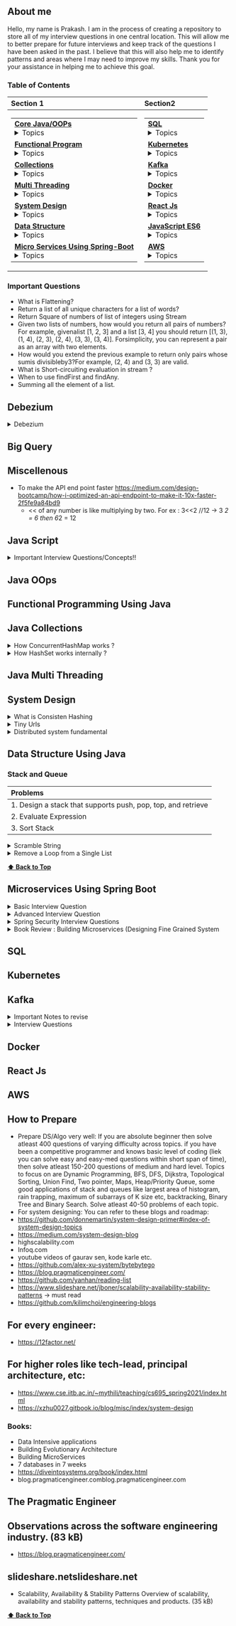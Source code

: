 ## About me

Hello, my name is Prakash. I am in the process of creating a repository to store all of my interview questions in one central location. This will allow me to better prepare for future interviews and keep track of the questions I have been asked in the past. I believe that this will also help me to identify patterns and areas where I may need to improve my skills. Thank you for your assistance in helping me to achieve this goal.

### Table of Contents

| **Section 1**                                                                                                                                                                                                                                                                                                                                                                                                                                                                                                                                                                                                                                                                                                                                                                                                                                                                                                                                                                                                                                                                                                                                                                                                                                                                                                                                                                                                                                                                                                                                                                                                                                                                                                                                                                                                                                                       | **Section2**                                                                                                                                                                                                                                                                                                                                                                                                                                                                                                                                                                                                                                                                                                                                                                                                                                                                                                                                                                                                                                                                                                                                                                                                                                                                                                                                                                                                                                                |
| :------------------------------------------------------------------------------------------------------------------------------------------------------------------------------------------------------------------------------------------------------------------------------------------------------------------------------------------------------------------------------------------------------------------------------------------------------------------------------------------------------------------------------------------------------------------------------------------------------------------------------------------------------------------------------------------------------------------------------------------------------------------------------------------------------------------------------------------------------------------------------------------------------------------------------------------------------------------------------------------------------------------------------------------------------------------------------------------------------------------------------------------------------------------------------------------------------------------------------------------------------------------------------------------------------------------------------------------------------------------------------------------------------------------------------------------------------------------------------------------------------------------------------------------------------------------------------------------------------------------------------------------------------------------------------------------------------------------------------------------------------------------------------------------------------------------------------------------------------------------ | :---------------------------------------------------------------------------------------------------------------------------------------------------------------------------------------------------------------------------------------------------------------------------------------------------------------------------------------------------------------------------------------------------------------------------------------------------------------------------------------------------------------------------------------------------------------------------------------------------------------------------------------------------------------------------------------------------------------------------------------------------------------------------------------------------------------------------------------------------------------------------------------------------------------------------------------------------------------------------------------------------------------------------------------------------------------------------------------------------------------------------------------------------------------------------------------------------------------------------------------------------------------------------------------------------------------------------------------------------------------------------------------------------------------------------------------------------------- |
| <table><tr><td> **[Core Java/OOPs](#java-oops)** <details> <summary> Topics </summary> <ul><li>- [ ] 1 </li><li>- [ ] 2</li><li>- [ ] 3 </li><li>- [ ] 4</li><li>- [ ] 5 </li></ul> **[⬆ Back to Top](#table-of-contents)** </details> </td></tr><tr><td> **[Functional Program](#functional-programming-using-java)** <details> <summary> Topics </summary><ul><li>- [ ] 1 </li><li>- [ ] 2</li><li>- [ ] 3 </li><li>- [ ] 4</li><li>- [ ] 5 </li><li>- [ ] 6</li><li>- [ ] 7 </li></ul> </details> </td></tr><tr><td> **[Collections](#java-collections)** <details> <summary> Topics </summary> <ul><li>- [ ] 1 </li><li>- [ ] 2</li><li>- [ ] 3 </li><li>- [ ] 4</li><li>- [ ] 5 </li></ul> </details> </td></tr> <tr><td> **[Multi Threading](#java-multi-threading)** <details> <summary> Topics </summary> <ul><li>- [ ] 1 </li><li>- [ ] 2</li><li>- [ ] 3 </li><li>- [ ] 4</li><li>- [ ] 5 </li><li>- [ ] 6</li><li>- [ ] 7 </li><li>- [ ] 8</li><li>- [ ] 9 </li><li>- [ ] 10</li></ul> </details> </td></tr> <tr><td> **[System Design](#system-design)** <details> <summary> Topics </summary> <ul><li>- [X] **[ Distributed System By Dimos Raptis ](#distributed-system-fundamental)** </li><li>- [ ] 2</li><li>- [ ] 3 </li><li>- [ ] 4</li><li>- [ ] 5 </li><li>- [ ] 6</li><li>- [ ] 7 </li></ul> </details> </td></tr> <tr><td>**[Data Structure](#data-structure-using-java)** <details> <summary> Topics </summary> <ul><li>- [ ] **[Stack and Queue](#stack-and-queue)** </li><li>- [ ] Hashing</li><li>- [ ] Graph </li><li>- [ ] Dynamic programingming </li></ul> </details> </td></tr> <tr><td> **[Micro Services Using Spring-Boot](#microservices-using-spring-boot)** <details> <summary> Topics </summary> <ul><li>- [ ] 1 </li><li>- [ ] 2</li><li>- [ ] 3 </li><li>- [ ] 4</li><li>- [ ] 5 </li></ul> </details> </td></tr> </table> | <table> <tr><td> **[SQL](#sql)** <details> <summary> Topics </summary> <ul><li>- [ ] 1 </li><li>- [ ] 2</li><li>- [ ] 3 </li><li>- [ ] 4</li><li>- [ ] 5 </li></ul> </details> </td></tr> <tr><td> **[Kubernetes](#kubernetes)** <details> <summary> Topics </summary> <ul><li>- [ ] 1 </li><li>- [ ] 2</li><li>- [ ] 3 </li><li>- [ ] 4</li><li>- [ ] 5 </li><li>- [ ] 6</li><li>- [ ] 7 </li></ul> **[⬆ Back to Top](#table-of-contents)** </details> </td></tr> <tr><td> **[Kafka](#kafka)** <details> <summary> Topics </summary> <ul><li>- [ ] 1 </li><li>- [ ] 2</li><li>- [ ] 3 </li><li>- [ ] 4</li><li>- [ ] 5 </li></ul> </details> </td></tr> <tr><td> **[Docker](#docker)** <details> <summary> Topics </summary> <ul><li>- [ ] 1 </li><li>- [ ] 2</li><li>- [ ] 3 </li><li>- [ ] 4</li><li>- [ ] 5 </li><li>- [ ] 6</li></ul> </details> </td></tr> <tr><td> **[React Js](#react-js)** <details> <summary> Topics </summary> <ul><li>- [ ] 1 </li><li>- [ ] 2</li><li>- [ ] 3 </li><li>- [ ] 4</li><li>- [ ] 5 </li>></ul> </details></td></tr> <tr><td> **[JavaScript ES6](#java-script)** <details> <summary> Topics </summary> <ul><li>- [ ] 1 </li><li>- [ ] 2</li><li>- [ ] 3 </li><li>- [ ] 4</li><li>- [ ] 5 </li></ul> </details></td></tr> <tr><td> **[AWS](#aws)** <details> <summary> Topics </summary> <ul><li>- [ ] 1 </li><li>- [ ] 2</li><li>- [ ] 3 </li><li>- [ ] 4</li><li>- [ ] 5 </li></ul> </details> </td></tr> </table> |

### Important Questions

- What is Flattening?
- Return a list of all unique characters for a list of words?
- Return Square of numbers of list of integers using Stream
- Given two lists of numbers, how would you return all pairs of numbers? For example, givenalist [1, 2, 3] and a list [3, 4] you should return [(1, 3), (1, 4), (2, 3), (2, 4), (3, 3), (3, 4)]. Forsimplicity, you can represent a pair as an array with two elements.
- How would you extend the previous example to return only pairs whose sumis divisibleby3?For example, (2, 4) and (3, 3) are valid.
- What is Short-circuiting evaluation in stream ?
- When to use findFirst and findAny.
- Summing all the element of a list.

###

## Debezium

<details>
 <summary>Debezium</summary>
 
 ### What is it?
 
 - Debezium is a set of distributed services to capture changes in your databases so that your applications can see those changes and respond to them. Debezium records all row-level changes within each database table in a change event stream, and applications simply read these streams to see the change events in the same order in which they occurred.
 - Debezium Architecture
 - Most commonly, you deploy Debezium by means of Apache Kafka Connect. Kafka Connect is a framework and runtime for implementing and operating:
 - Source connectors such as Debezium that send records into Kafka
 - Sink connectors that propagate records from Kafka topics to other systems
 - As shown in the image, the Debezium connectors for MySQL and PostgresSQL are deployed to capture changes to these two types of databases. Each Debezium connector establishes a connection to its source database:
 - The MySQL connector uses a client library for accessing the binlog.
 - The PostgreSQL connector reads from a logical replication stream.
 - Kafka Connect operates as a separate service besides the Kafka broker.
 Reference :
 https://debezium.io/documentation/reference/stable/architecture.html
 https://medium.com/event-driven-utopia/a-visual-introduction-to-debezium-32563e23c6b8#:~:text=Debezium%20is%20an%20open%2Dsource,apps%20commit%20to%20your%20databases.
 https://debezium.io/blog/2019/12/18/debezium-1-0-0-final-released/
 
 </details>

## Big Query

## Miscellenous

- To make the API end point faster https://medium.com/design-bootcamp/how-i-optimized-an-api-endpoint-to-make-it-10x-faster-2f5fe9a84bd9
  - << of any number is like multiplying by two. For ex : 3<<2 //12 -> 3 *2 = 6 then 6*2 = 12

## Java Script

<details>
  <summary>Important Interview Questions/Concepts!! </summary>
  
  1. #### How to create object in Javascript?
  ### Ans
  ```
   a) Creating objects using object literal syntax . key value pairs separated by ‘:’ inside a set of curly braces({ })
     const person = {
          firstName: 'testFirstName',
          lastName: 'testLastName'
          };
   b) Using new keyword; const person = new Object(); person.firstname ="Prakash"  
       Also, this practice is not recommended as there is a scope resolution that happens behind the scenes to find if the constructor function is built-in or user-defined. Difficult to create more object also.
   c) Using ‘new’ with user defined constructor function
      In this approach first create one function constructor and then create object.
      ex. function Person (firstname,lastaname){
                          this.firstname = firstname;
                          this.lastname = lastname;
                          }
           const personOne = new Person('testFirstNameOne', 'testLastNameOne');
           const personTwo = new Person('testFirstNameTwo', 'testLastNameTwo');
    d) Using Object.create() to create new objects
        This pattern comes in very handy when we are asked to create objects from other existing objects and not directly using the ‘new’ keyword.
        Object.create method, just remember that it takes two parameters. The first parameter is a mandatory object that serves as the prototype of the new object to be created. The second parameter is an optional object which contains the properties to be added to the new object.
        e.g. const orgObject = { company: 'ABC Corp' };
              And you want to create employees for this organization. Clearly, you want all the employee objects.
              const employee = Object.create(orgObject, { name: { value: 'EmployeeOne' } });

              console.log(employee); // { company: "ABC Corp" }
              console.log(employee.name); // "EmployeeOne"
     e) Using Object.assign() to create new objects
        The Object.assign() method is used to copy the values of all enumerable own properties from one or more source objects to a target object. It will return the target object.

const orgObject = { company: 'ABC Corp' }
const carObject = { carName: 'Ford' }
const employee = Object.assign({}, orgObject, carObject);

```
2. #### Difference between Object.freeze() and const in JavaScript ?
### Ans
```

     The const keyword creates a read-only reference to a value. Variables created by the const keyword are immutable. In other words, you can’t reassign them to different values. Trying to reassign a constant variable will result in a TypeError.
     const name = "test"
     name = "rrr" //TypeError: Assignment to constant variable.
     The const keyword ensures that the variable created is read-only. But It doesn’t mean that the actual value to which the const variable reference is immutable.
     const person = { name:"xyz"
     }
     person.name = "abc" - > no type error

     Object.freeze() method: If you want the value of the person object to be immutable, you have to freeze it by using the Object.freeze() method.
     But it freeze only the existing values,however we can add new properties.
     const person = Object.freeze({
    name: 'Geeksforgeeks',
    address: {
        city:"Noida"
    }

});
person.address.country = "India"
console.log(person.address.country) // It will pring India ,even though it is already freezed.

````
3. #### How to deep-freeze an object in JavaScript ?
### Ans [code](https://github.com/pracks224/Interview_Prep/blob/main/deepfreeze.js)

4. #### Implement sum(2)(3)() (Currying funtions- is also a higher order function ?
### Ans [code](https://github.com/pracks224/Interview_Prep/blob/main/deepfreeze.js)

5. #### What is the difference between call(),apply() and bind() methods?

</details>

## Java OOps

## Functional Programming Using Java

## Java Collections

<details>
<summary>How ConcurrentHashMap works ? </summary>

#### Answer :
- Lets discuss HashMap Vs ConcurrentHashMap In Java. HashMap fast reterival and its not thread safe. It has one null key but ConcurrentHashMap can not have null keye
* HashMap is FailFast where as ConcurrentHashMap is FailSafe in nature .Meaning while iterating if we try to modifyy the hashmap we will get concurrent modification error .
- HashMap -> Is array of nodes and each node has address to the next node and stores the key n value.
         -> After Java 8, once the LL size increases to certain threashhold,it become self balance Tree (TreeFy)
- ConcurrentHashMap is array of segments and by default each thread locks one segement for any update operations like modify or remove operation.
- However,Synchronized hashmap lock the complete HashMap.

**[⬆ Back to Top](#table-of-contents)**

</details>

<details>
<summary>How HashSet works internally ? </summary>

#### Answer :
- It stores unique elements only. It uses HashMap to store and reterive elements. (Very Important)
- It doesnt guarantees the order of the elements
- HashSet does not have any method to retrieve the object from the HashSet. There is only a way to get objects from the HashSet via Iterator.
- [How HashSet will ignore the duplicates?] - This is important to understand
- When we add an element in HashSet like hs.add(“Daabra”), Java does internally is that it will put that element E here “Daabra” as a key into the HashMap (generated during HashSet object creation). It will also put some dummy value that is Object’s object is passed as a value to the key.

- Please note below important points about put(key, value):

- If the Key is unique and added to the map, then it will return null
- If the Key is duplicate, then it will return the old value of the key.
- If the method map.put(key, value) returns null, then the method map.put(e, PRESENT)==null will return true internally, and the element added to the HashSet.
- If the method map.put(key, value) returns the old value of the key, then the method map.put(e, PRESENT)==null will return false internally, and the element will not add to the HashSet.

``` code add method HashSet
// Dummy value to associate with an Object in the backing Map
  private static final Object PRESENT = new Object();
 public boolean add(E e) {
        return map.put(e, PRESENT) == null;
    }
````

**[⬆ Back to Top](#table-of-contents)**

</details>

## Java Multi Threading

## System Design

<details>
  <summary>What is Consisten Hashing </summary>
  
  ### Algorithm
  1. Foo
  2. Bar
     * Baz
     * Qux

### Some Code

```js
function logSomething(something) {
  console.log("Something", something);
}
```

</details>

<details>
  <summary>Tiny Urls </summary>
  
  ### Design
  1. Foo
  2. Bar
     * Baz
     * Qux

### Some Code

```js
function logSomething(something) {
  console.log("Something", something);
}
```

</details>
<details>
<summary>Distributed system fundamental</summary>

### Distributed system fundamental

-

</details>

## Data Structure Using Java

### Stack and Queue

| Problems                                                     |
| :----------------------------------------------------------- |
| 1. Design a stack that supports push, pop, top, and retrieve |
| 2. Evaluate Expression                                       |
| 3. Sort Stack                                                |

<details>
  <summary>Scramble String </summary>
  
  ### Algorithm
  Given two strings s1 and s2 of the same length, return true if s2 is a scrambled string of s1, otherwise, return false.

### Some Details

```
Input: s1 = "great", s2 = "rgeat"
Output: true
Explanation: One possible scenario applied on s1 is:
"great" --> "gr/eat" // divide at random index.
"gr/eat" --> "gr/eat" // random decision is not to swap the two substrings and keep them in order.
"gr/eat" --> "g/r / e/at" // apply the same algorithm recursively on both substrings. divide at random index each of them.
"g/r / e/at" --> "r/g / e/at" // random decision was to swap the first substring and to keep the second substring in the same order.
"r/g / e/at" --> "r/g / e/ a/t" // again apply the algorithm recursively, divide "at" to "a/t".
"r/g / e/ a/t" --> "r/g / e/ a/t" // random decision is to keep both substrings in the same order.
The algorithm stops now, and the result string is "rgeat" which is s2.
As one possible scenario led s1 to be scrambled to s2, we return true.
```

</details>

<details>
  <summary>Remove a Loop from a Single List </summary>
  
  ### Algorithm -> Hint : Floyd Cycle Detection
  1. Visited Node Technique
  2. Hashing
     * Baz
     * Qux

### Some Code

```js
function logSomething(something) {
  console.log("Something", something);
}
```

</details>

**[⬆ Back to Top](#table-of-contents)**

## Microservices Using Spring Boot

<details>
  <summary>Basic Interview Question</summary>
  
  1. #### What is Spring Boot and what are its Benefits?
  2. #### What makes Spring Boot superior to JAX-RS?
  3. #### What Spring Boot features help develop Microservices Applications?
  4. #### Why Spring Boot is preferred over any other framework?
  5. #### What are the key dependencies of Spring Boot?
  6. #### What are the advantages of Spring Boot?
  7. #### What are the features of Spring Boot?
  8. #### How do you create a Spring Boot application using Maven?
  9. #### How do you create a Spring Boot project using Spring Initializer?
  10. #### How do you create a Spring Boot project using boot CLI?
  11. #### How do you create a simple Spring Boot application?
  12. #### What are the Spring Boot Annotations?
  13. #### What are the Spring Boot properties?
  14. #### What are the Spring Boot Starters?
  15. #### What is Spring Boot Actuator?
  16. #### What is thyme leaf?
  17. #### How to use thyme leaf?
  18. #### How do you connect Spring Boot to the database using JPA?
  19. ####  How to connect the Spring Boot application to a database using JDBC?
  20. #### What is @RestController annotation in Spring Boot?
  21. #### What is @RequestMapping annotation in Spring Boot?
  22. #### How do you create a Spring Boot application using Spring Starter Project Wizard?
  23. #### Spring Vs Spring Boot? Or Why Spring Boot over Spring?
  24. #### What annotations are used to create an Interceptor?
  25. #### What is a Swagger in Spring Boot?
  26. #### What are Profiles in Spring Boot?
  27. #### What differentiates Spring Data JPA and Hibernate?
  28. #### How are the @RestController and @Controller Annotation different?
  </details>
  <details>
  <summary>Advanced Interview Question</summary>
  
  ```diff
- Very Very Important Questions
```
  1. #### How does Spring Boot works?
  2. #### What does the @SpringBootApplication annotation do internally?
  3. #### What is the purpose of using @ComponentScan in the class files?
  4. #### How does a spring boot application get started?
  5. #### Can we create a non-web application in Spring Boot?
  6. #### Can we override or replace the Embedded tomcat server in Spring Boot?
  7. #### Can we disable the default web server in the Spring boot application?
  8. #### How to disable a specific auto-configuration class?
  9. #### Describe the flow of HTTPS requests through the Spring Boot application?
  10. #### What is the difference between RequestMapping and GetMapping?
  11. #### What is the use of Profiles in spring boot?
  12. #### What is Spring Actuator? What are its advantages?
  13. #### How to enable Actuator in Spring boot application?
  14. #### What are the actuator-provided endpoints used for monitoring the Spring boot application?
  15. #### How to get the list of all the beans in your Spring boot application?
  16. #### How to check the environment properties in your Spring boot application?
  17. #### How to enable debugging log in the spring boot application?
  18. #### Where do we define properties in the Spring Boot application?
  19. ####  What is dependency Injection?
  20. #### What is an IOC container?  
  </details>
  <details>
  <summary>Spring Security Interview Questions</summary>
  
  ```diff
- Very Very Important Questions
```
  1. #### What are some essential features of Spring Security?
  2. #### What is Spring security authentication and authorization?
  3. #### What do you mean by basic authentication?
  4. #### What do you mean by digest authentication?
  5. #### What do you mean by session management in Spring Security?
  6. #### Explain SecurityContext and SecurityContext Holder in Spring security.
  7. #### Explain spring security OAuth2.
  8. #### What do you mean by OAuth2 Authorization code grant type?
  9. #### What is method security and why do we need it?
  10. #### What do you mean by HASHING in spring security?
  11. #### Explain salting and its usage.
  12. #### What is PasswordEncoder?
  13. #### Explain AbstractSecurityInterceptor in spring security?
  14. #### Is security a cross-cutting concern?
  15. #### What is SpEL (Spring Expression Language)?
  16. #### Name security annotations that are allowed to use SpEL.
  17. #### Explain what is AuthenticationManager in Spring security.
  18. #### Explain what is ProviderManager in Spring security.
  19. ####  What is JWT?
  20. #### What is Spring Security Filter Chain?
  21. #### Explain how the security filter chain works.
  22. #### Name some predefined filters used in spring security and write their functions.
  23. #### What do you mean by principal in Spring security?
  24. #### Can you explain what is DelegatingFilterProxy in spring security?
  25. #### Can you explain what is FilterChainProxy in spring security?
  26. #### What is the intercept-url pattern and why do we need it?
  27. #### Does order matter in the intercept-url pattern? If yes, then in which order should we write it?
  28. #### State the difference between ROLE_USER and ROLE_ANONYMOUS in a spring intercept-url configuration.
  29. ####  State the difference between @PreAuthorize and @Secured in Spring security.
  30. #### State the difference between @Secured and @RolesAllowed.
  </details>
  
  <details>
    <summary>Book Review : Building Microservices (Designing Fine Grained System </summary>
    
 ### Key Points
  1. Domain Driven Design - Can you give one example
  2. Virtulization platform allow us to provison and resize our machine at will, with infrastructure automation giving us a way to handle at scale.
  3. What are Micro services?
     Ans: Small,autonomus services that work together.
  4. #### Key Benefits of Micro Services 
     - Technology Heterogenity
     - Resilinece -> If one component fails ,it wont cascade
     - Scaling  -> With monolithic, we have scale everything ,but here one small unit only
     - Ease of deployment
     - Organizational Allignments - NO large team,NO Large DB etc
     - Optimizing of replacibility - Easy replacement after reaching end of life
 
 #### How to Model Services
     1. Loose coupling and High cohesion makes a services good. 
        -  Whats is Loose coupling? Ans: When services are loosly coupled, a change in one service should not require a change in another.
        -  What is High cohesion? Ans: Related behaviors sit together. So we have to find out the boundaries within our problem domain that help ensures that related behaviours in one place.
     2. What do you mean by Bounded Context?
        Ans : A Bounded Context is a central pattern in DDD (Domain-Driven Design), which deals with collaboration across large models and teams. DDD breaks large models down into multiple contexts to make them more manageable. Additionally, it explains their relationship explicitly. The concept promotes an object-oriented approach to developing services bound to a data model and is also responsible for ensuring the integrity and mutability of said data model.   Eg. In Music corp - Finance and warehouse are two bounded context.
    3.  https://github.com/rootusercop/Free-DevOps-Books-1/blob/master/book/Building%20Microservices%20-%20Designing%20Fine-Grained%20Systems.pdf Page - 34
 
 **[⬆ Back to Top](#table-of-contents)**   
  </details>

## SQL

## Kubernetes

## Kafka

<details>
  <summary>Important Notes to revise</summary>  
 
  ```diff
    a) What is kafka Cluster? 
       - Group of Kafka brokers.  
    b) What is Kafka broker -> Its the server where Kafka instances are running.
    c) Producer -> Writes new data to the kafka cluster (data dal dega)
    d) Consumer - > Kaffka cluster se data utha ta hai
    e) Zookeeper -> Monitors the Kafka cluster health
    f) Connects -> If you have to pull data from external source ( configurable ). We dont need to write any code
    g) Stream -> to transformation the data 
 ```
 ##### Kafka Topics 
 - These are like tables of databse
 - They live inside the broker
 -  Producers produces the messages and send to topics
 -  Topics has partions
 - Producers can directly send the data to partion or topics
 
 ##### Kafka Partiontions 
 
 - Topics has many partions like p0 p1 p2 ..
 - Partions where actual messages stores.
 - While creating topics,number partions will be decided
 -  Partions are ordered and immutable sequence
 - Partions are in increased order id called offset
 - Each partion is independent of each other.
 - All the trannsactions stores in distributed log files.
 
 ##### How and why to send messages to KAFKA keys ?
 
 - When producers send messages to Topics/Partions , It will insert into Partions in  round robin fashion
      Producer - Send messages m1,m2,m3, m4
 - Let's say Topics has p1,p2 partions,Then messages will insert into p1 - m1 -> p2 - m2  -> p1- m3 -> p2 - m4 etc
      The problem with this approach is it fetches in unorders fashion. To avoid we have to pass the message with keys
 -  When message passed with keys, partiotoner created a hash and bind it to a prticular partion.
 - Key is optional . With out key sending messages wont guarntees the ordering of the message as the consumer poll the
     messages from all partions at the same time.
 
 #### Steps to work on Kafka
 -  Start zookeeper
 -  start the broker
 -  create the topic 
         > kafka-topics.bat --create --topic fruit --bootstrap-server localhost:9092 --replication-factor 1 -- partions 4
 - create producers
         > kafka-console-producers.bat --broker-list localhost:9092 --topic fruit --property "key.separator = -" --property "parse-key=true
 - same way create/register producers
 
 #### Understanding Consumer Offset, Consumer Groups, and Message Consumption in Apache Kafka
     
 -  In this section ,I will write about the process consumer consuing information from Partions
 -  Consumer Offset - Position of a consumer in a specific partition of topic. It represents the latest message consumer has read.
 -  When a consumer group reads a message from a topic, each member of the group mantains its own offset and updates it as it consumes message.
 -  when consumer created - > it will assigned with a group id . One consumer grouop can have multiple consumers.
 -  Ok, Each consumer mantains its own offset that is nothing but the bookmark of the last read . 
 - All the offset stores in _consumer_offset named topic. _consumer_offset is the builtin topic in apache kafka that keeps track of the latest offset commited forv each partion of each consumer group.
 - The information in _consumer_offset used by kafka for reliabity of the consumet groups and to ensure that messages are not lost or duplicated.
 - Important - There is separate __consumer_offset for each consumer group.
 - The group co ordinator uses this information to manage the assignment of partitions to consumers and ensure that each partion is being consumed 
     by exactly one consumer in the group.
 - when consumer joins a consumer group,it sends the join request to the group coordinator
 - The G.C will determine which partition the consumer assigned to be.
 - STICKY FASHION --> Consumer will assigned to the same partion until its on the same Consumer group.
 
 #### Understanding Segments, Commit Log, and Retention Policy
 - Segments : Particular set of messages ,Ek partition me bahut sare messages rehete hai. Ek segement ka size we can define.
 - Commit Log : In the server.properties -> directory for commit log
                    All the messages stored in the commit log folder as .log files
                    As manay partions for a topic ,that many folders will be created
                    E.g. -> Topic name food with 4 partitions
                          food_0
                          food_1
  - Retentions Policy  : Two types 
                             Data Based policy -> after a size it will delete 
                            Time Based policy -> By default 168 hours and after that the file will deleted
 
  -  Actually data stores in .log file in encoded format and consumer decode it before uses.
 
 #### How to Make a Kafka Cluster with 3 Brokers: Understand Replication Factor.
    
 - A Kafka cluster is a distributed system that consists of multiple Kafka brokers. Each broker is a server that runs Kafka to manage and store message       data. Each will unique broker Id.
 - The replication factor refers to the number of copies of each message that are stored in the Kafka cluster for fault tolerance.
 
 -  When a topic is created with a replication factor of N, Kafka ensures that there are N replicas of each message distributed across the brokers in         the cluster. This allows for high availability and fault tolerance, as well as scalability for handling large volumes of data.
 -  E.g.  One Zoo keeper and 3 Brokers 
        Create topic command 
        kafka-topics.bat --create --topic gadgets --bootstrap-server localhost:9092,localhost:9093,localhost:9094 --replication-factor 3 --partition 3
        In this 9092/9093/9094 are the brokers and replication fator 3 means creates 3 copies
        But when producer sends message,It will send to one broker who is the leader for that partion and then it will replicate inn other two.
        Similarly we can create prodcuers using command
        kafka -consumer-console.bat --bootsrtap-server --from-begining
 
 #### ISR in Kafka
 
 -  In Sync Replica . To see the list of topics kafka-topics.bat --describe
    Lets say one broker down ,the automatically leader will be assigned in sync
 
 #### Kafka Producer And Consumer Example In Java Spring Boot
 
 - Will share the link later here (main depencey is springframework-kafka )
 
 For [Video](https://www.youtube.com/watch?v=vmuZaT6JpCM&list=PLA3GkZPtsafbAjKYkhWnD6GdhRtm6JrD1&index=10) refernce
 
 
 **[⬆ Back to Top](#table-of-contents)** 
 
 </details>
 
 <details>
  <summary>Interview Questions</summary>
 
  ### Usages
 
 ```
 a.Kafka is a useful solution for scenarios that require real-time data processing, application activity tracking, and monitoring. 
 b.At the same time, Kafka  should not be utilized for on-the-fly data conversions, 
 data storage, or when a simple task queue is all that is required.
 
 ```
 ### [Important Link and Use cases Paypal](https://medium.com/paypal-tech/kafka-consumer-benchmarking-c726fbe4000)
 ### [Why Kafka is very fast](https://www.youtube.com/watch?v=UNUz1-msbOM)
 ### [Kafka Stream - Must reacd Book](https://assets.confluent.io/m/7997a914c1a19b5?mkt_tok=NTgyLVFIWC0yNjIAAAGGApzv7utiTseX[…]yqvKtp86XezuCYCO30eyP63XV8MjOSS5737KVpPO1BXbiPx5soDrNGE3YDA )
 ### [How linkedin works?](https://engineering.linkedin.com/blog/2019/apache-kafka-trillion-messages)
 ### [POC](https://github.com/hardikSinghBehl/kafka-java-spring-boot-poc)
 ### [Blogs](https://www.linkedin.com/pulse/kafka-idempotent-producer-rob-golder/)
 ### [Blogs-2](https://medium.com/@shesh.soft/kafka-idempotent-producer-and-consumer-25c52402ceb9)
 
 ``` Real time question
 Concern is that I have key i.e. uuid along with that key I published the AVRO model to a topic if I republished with same key it is still getting published and I could see the message in Kafka Topic. I am using confluent kafka version 7.2.1 which uses Kafka version 3.2. If kafka version is greater and 3.0. It has by default safe producer where it enable.idempotance = true acks  = all.
 ```
 
 ```
 can we create dynamic consumer in kafka
?
My producer generates topics where prefix will be fixed
And I want all of those topics to be consumed by one consumer
Is it possible in kafka?
 ```
 
| No.       | Questions         |
| ------------- |:-------------|
 |1. | Tell me about some of the use cases where Kafka is not suitable.|
 |2. | Describe message compression in Kafka. What is the need of message compression in Kafka? |
 |3. | What do you understand about log compaction and quotas in Kafka?|
 |4. | Explain the four core API architecture that Kafka uses.|
 |5. | What do you mean by a Partition in Kafka?|
 |6. | What do you mean by zookeeper in Kafka and what are its uses?|
 |7. | Differentiate between Rabbitmq and Kafka.|
 |8. | What do you understand about Kafka MirrorMaker? |
 |9. | What do you mean by confluent kafka? What are its advantages?|
 |10. | How are partitions distributed in an Apache Kafka cluster? |
 |11. | What is the purpose of ISR in Apache Kafka?|
 |12. | [How you will handle 50K req per second because coping 50K messages to kafka will also take some time](#12)|
 |13. | Tell me about some of the use cases where Kafka is not suitable.|
 |14. | Describe message compression in Kafka. What is the need of message|
 |15. | Tell me about some of the use cases where Kafka is not suitable.|
 |16. | Describe message compression in Kafka. What is the need of message |
 |17. | Tell me about some of the use cases where Kafka is not suitable.|
 |18. | Describe message compression in Kafka. What is the need of message|
 |19. | Tell me about some of the use cases where Kafka is not suitable.|
 |20. | Describe message compression in Kafka. What is the need of message |
 
  ### 12
  
  ```Solutions:
   
 - To update metadata in Cassandra using Kafka with a high throughput of 50K requests per second, we can use the following strategies:

- Batch Processing: Instead of sending each message individually, we can batch them together and send them in larger batches. This reduces the overhead of sending multiple small messages, and helps to achieve higher throughput.
- Asynchronous Processing: We can process the incoming messages asynchronously, which means that the application can continue processing new requests while Kafka is still processing previous requests. This approach helps to minimize any delays caused by the processing of individual messages.
- Use of Kafka Connect: Kafka Connect is a scalable and reliable way to move data in and out of Kafka. We can use Kafka Connect to integrate Cassandra and Kafka, and leverage its capabilities to manage large amounts of data with high throughput.
- Partitioning: We can partition the data across multiple Kafka topics to distribute the load across multiple Kafka brokers. This approach helps to achieve better parallelism and scalability, and allows us to handle high loads of incoming data.
- Optimization of Kafka settings: We can optimize the Kafka settings such as batch size, compression, and buffer sizes to increase the overall throughput of Kafka.

```

 There are many ways to create objects in javascript as below

**[⬆ Back to Top](#table-of-contents)**

</details>


## Docker

## React Js

## AWS

## How to Prepare

- Prepare DS/Algo very well: If you are absolute beginner then solve atleast 400 questions of varying difficulty across topics. if you have been a competitive programmer and knows basic level of coding (liek you can solve easy and easy-med questions within short span of time), then solve atleast 150-200 questions of medium and hard level. Topics to focus on are Dynamic Programming, BFS, DFS, Dijkstra, Topological Sorting, Union Find, Two pointer, Maps, Heap/Priority Queue, some good applications of stack and queues like largest area of histogram, rain trapping, maximum of subarrays of K size etc, backtracking, Binary Tree and Binary Search. Solve atleast 40-50 problems of each topic.
- For system designing: You can refer to these blogs and roadmap:
- https://github.com/donnemartin/system-design-primer#index-of-system-design-topics
- https://medium.com/system-design-blog
- highscalability.com
- Infoq.com
- youtube videos of gaurav sen, kode karle etc.
- https://github.com/alex-xu-system/bytebytego
- https://blog.pragmaticengineer.com/
- https://github.com/yanhan/reading-list
- https://www.slideshare.net/jboner/scalability-availability-stability-patterns -> must read
- https://github.com/kilimchoi/engineering-blogs
## For every engineer:
- https://12factor.net/
## For higher roles like tech-lead, principal architecture, etc:
- https://www.cse.iitb.ac.in/~mythili/teaching/cs695_spring2021/index.html
- https://xzhu0027.gitbook.io/blog/misc/index/system-design
### Books:
- Data Intensive applications
- Building Evolutionary Architecture
- Building MicroServices
- 7 databases in 7 weeks
- https://diveintosystems.org/book/index.html
- blog.pragmaticengineer.comblog.pragmaticengineer.com
## The Pragmatic Engineer
## Observations across the software engineering industry. (83 kB)
- https://blog.pragmaticengineer.com/

## slideshare.netslideshare.net
- Scalability, Availability & Stability Patterns
Overview of scalability, availability and stability patterns, techniques and products. (35 kB)

**[⬆ Back to Top](#table-of-contents)**
```
